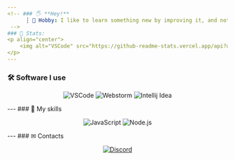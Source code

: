 ```yaml
---
<!-- ### 🖐 **Hey!**
      ┆ 🧪 Hobby: I like to learn something new by improving it, and not just steal some code.
 -->
### 🎫 Stats:
<p align="center">
    <img alt="VSCode" src="https://github-readme-stats.vercel.app/api?username=neisvestny&count_private=true&show_icons=true&theme=radical" />
</p>
---
```

### 🛠 Software I use
<p align="center">
    <img alt="VSCode" src="https://img.shields.io/badge/VSCode%20-24adf3?&style=for-the-badge&logo=visual-studio-code&logoColor=white" />
    <img alt="Webstorm" src="https://img.shields.io/badge/Webstorm%20-4B32C3?&style=for-the-badge&logo=Webstorm&logoColor=white" />
    <img alt="Intellij Idea" src="https://img.shields.io/badge/Intellij Idea%20%20-fe315d?&style=for-the-badge&logo=Intellij-Idea&logoColor=white" />
</p>
---
### 🔑 My skills
<p align="center">
    <img alt="JavaScript" src="https://img.shields.io/badge/JavaScript-F7DF1E?&style=for-the-badge&logo=JavaScript&logoColor=222222" />
    <img alt="Node.js" src="https://img.shields.io/badge/Node.js-339933?style=for-the-badge&logo=Node.js&logoColor=white" />
</p>
---
### ✉ Contacts
<p align= "center">
    <a href="https://discord.com/users/681228391508213830"> <img alt="Discord" src="https://img.shields.io/badge/Discord-7289DA?&style=for-the-badge&logo=Discord&logoColor=white" /> </a>
</p>
